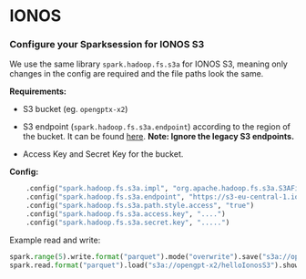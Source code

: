 # IONOS

### Configure your Sparksession for IONOS S3

We use the same library `spark.hadoop.fs.s3a` for IONOS S3, meaning only changes in the config are required and the file paths look the same.

**Requirements:**
- S3 bucket (eg. `opengptx-x2`)
- S3 endpoint (`spark.hadoop.fs.s3a.endpoint`) according to the region of the bucket. It can be found [here](https://docs.ionos.com/cloud/managed-services/s3-object-storage/api-how-tos). **Note: Ignore the legacy S3 endpoints.**

- Access Key and Secret Key for the bucket.

**Config:**

```python
    .config("spark.hadoop.fs.s3a.impl", "org.apache.hadoop.fs.s3a.S3AFileSystem")
    .config("spark.hadoop.fs.s3a.endpoint", "https://s3-eu-central-1.ionoscloud.com") # Change url according to bucket location
    .config("spark.hadoop.fs.s3a.path.style.access", "true")
    .config("spark.hadoop.fs.s3a.access.key", "....")
    .config("spark.hadoop.fs.s3a.secret.key", ".....")
```

Example read and write:
```python
spark.range(5).write.format("parquet").mode("overwrite").save("s3a://opengpt-x2/helloIonosS3")
spark.read.format("parquet").load("s3a://opengpt-x2/helloIonosS3").show()
```

